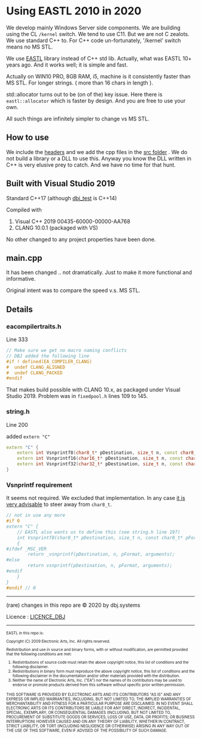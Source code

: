 # Using EASTL 2010 in 2020

We develop mainly Windows Server side components. We are building using the CL `/kernel` switch. We tend to use C11. But we are not C zealots. We use standard C++ to. For C++ code un-fortunately, '/kernel' switch means no MS STL. 

We use [EASTL](https://github.com/electronicarts/EASTL) library instead of C++ std lib. Actually, what was EASTL 10+ years ago. And it works well; it is simple and fast. 

Actually on WIN10 PRO, 8GB RAM, i5, machine is it consistently faster than MS STL. For longer strings. ( more than 16 chars in length ).

std::allocator turns out to be (on of the) key issue. Here there is `eastl::allocator` which is faster by design.  And you are free to use your own.

All such things are infinitely simpler to change vs MS STL.

## How to use

We include the [headers](./include/) and we add the cpp files in the [src folder](./src/) . We do not build a library or a DLL to use this. Anyway you know the DLL written in C++ is very elusive prey to catch. And we have no time for that hunt.

## Built with Visual Studio 2019 

Standard C++17 (although [dbj_test](./dbj_test/) is C++14)

Compiled with

1. Visual C++ 2019   00435-60000-00000-AA768
2. CLANG 10.0.1 (packaged with VS)

No other changed to any project properties have been done.

## main.cpp

It has been changed .. not dramatically. Just to make it more functional and informative.

Original intent was to compare the speed v.s. MS STL.

## Details

### eacompilertraits.h

Line 333

```cpp
// Make sure we get no macro naming conflicts
// DBJ added the following line
#if ! defined(EA_COMPILER_CLANG)
#  undef CLANG_ALIGNED 
#  undef CLANG_PACKED 
#endif
```

That makes build possible with CLANG 10.x, as packaged under Visual Studio 2019. Problem was in `fixedpool.h` lines 109 to 145.

### string.h

Line 200

added `extern "C"` 

```cpp
extern "C" {
    extern int Vsnprintf8(char8_t* pDestination, size_t n, const char8_t* pFormat, va_list arguments);
    extern int Vsnprintf16(char16_t* pDestination, size_t n, const char16_t* pFormat, va_list arguments);
    extern int Vsnprintf32(char32_t* pDestination, size_t n, const char32_t* pFormat, va_list arguments);
}
```

### Vsnprintf requirement

It seems not required. We excluded that implementation. In any case [it is very advisable](https://dbj.org/c-char8_t-is-broken/) to steer away from `char8_t`. 

```cpp
// not in use any more
#if 0
extern "C" {
    // EASTL also wants us to define this (see string.h line 197)
    int Vsnprintf8(char8_t* pDestination, size_t n, const char8_t* pFormat, va_list arguments)
    {
#ifdef _MSC_VER
        return _vsnprintf(pDestination, n, pFormat, arguments);
#else
        return vsnprintf(pDestination, n, pFormat, arguments);
#endif
    }
}
#endif // 0
```

---

(rare) changes in this repo are &copy; 2020 by dbj.systems

Licence : [LICENCE_DBJ](https://dbj.org/license_dbj/)

---

<font size="1" >
EASTL in this repo is:

Copyright (C) 2009 Electronic Arts, Inc.  All rights reserved.

Redistribution and use in source and binary forms, with or without
modification, are permitted provided that the following conditions
are met:

1.  Redistributions of source code must retain the above copyright
    notice, this list of conditions and the following disclaimer.
2.  Redistributions in binary form must reproduce the above copyright
    notice, this list of conditions and the following disclaimer in the
    documentation and/or other materials provided with the distribution.
3.  Neither the name of Electronic Arts, Inc. ("EA") nor the names of
    its contributors may be used to endorse or promote products derived
    from this software without specific prior written permission.

THIS SOFTWARE IS PROVIDED BY ELECTRONIC ARTS AND ITS CONTRIBUTORS "AS IS" AND ANY
EXPRESS OR IMPLIED WARRANTIES, INCLUDING, BUT NOT LIMITED TO, THE IMPLIED
WARRANTIES OF MERCHANTABILITY AND FITNESS FOR A PARTICULAR PURPOSE ARE
DISCLAIMED. IN NO EVENT SHALL ELECTRONIC ARTS OR ITS CONTRIBUTORS BE LIABLE FOR ANY
DIRECT, INDIRECT, INCIDENTAL, SPECIAL, EXEMPLARY, OR CONSEQUENTIAL DAMAGES
(INCLUDING, BUT NOT LIMITED TO, PROCUREMENT OF SUBSTITUTE GOODS OR SERVICES;
LOSS OF USE, DATA, OR PROFITS; OR BUSINESS INTERRUPTION) HOWEVER CAUSED AND
ON ANY THEORY OF LIABILITY, WHETHER IN CONTRACT, STRICT LIABILITY, OR TORT
(INCLUDING NEGLIGENCE OR OTHERWISE) ARISING IN ANY WAY OUT OF THE USE OF
THIS SOFTWARE, EVEN IF ADVISED OF THE POSSIBILITY OF SUCH DAMAGE.
</font>